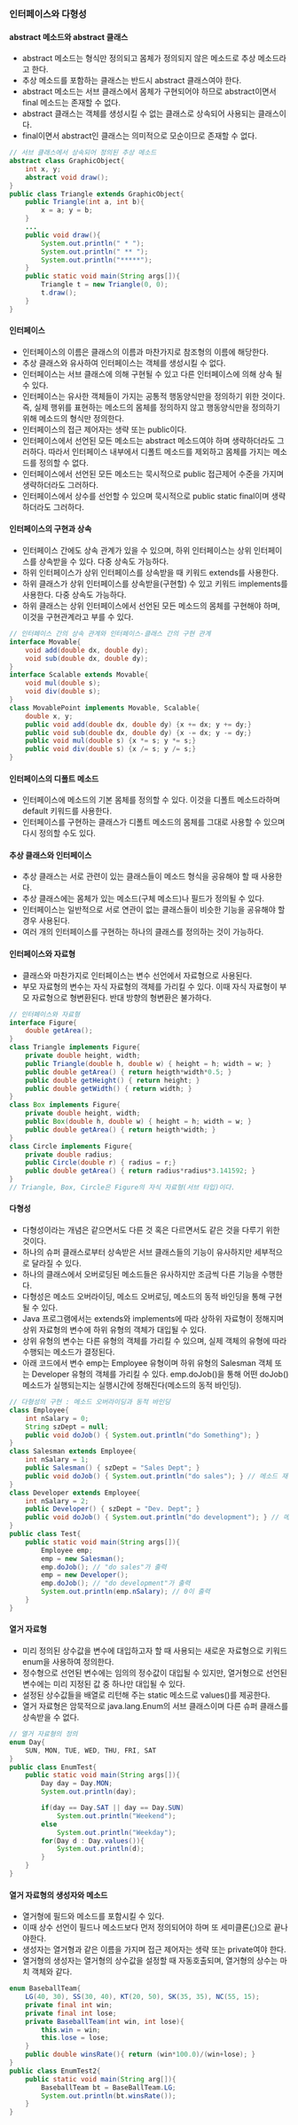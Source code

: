 ### 인터페이스와 다형성

#### abstract 메소드와 abstract 클래스

- abstract 메소드는 형식만 정의되고 몸체가 정의되지 않은 메소드로 추상 메소드라고 한다.
- 추상 메소드를 포함하는 클래스는 반드시 abstract 클래스여야 한다.
- abstract 메소드는 서브 클래스에서 몸체가 구현되어야 하므로 abstract이면서 final 메소드는 존재할 수 없다.
- abstract 클래스는 객체를 생성시킬 수 없는 클래스로 상속되어 사용되는 클래스이다.
- final이면서 abstract인 클래스는 의미적으로 모순이므로 존재할 수 없다.

```java
// 서브 클래스에서 상속되어 정의된 추상 메소드
abstract class GraphicObject{
    int x, y;
    abstract void draw();
}
public class Triangle extends GraphicObject{
    public Triangle(int a, int b){
        x = a; y = b;
    }
    ...
    public void draw(){
        System.out.println(" * ");
        System.out.println(" ** ");
        System.out.println("*****");
    }
    public static void main(String args[]){
        Triangle t = new Triangle(0, 0);
        t.draw();
    }
}
```

#### 인터페이스

- 인터페이스의 이름은 클래스의 이름과 마찬가지로 참조형의 이름에 해당한다.
- 추상 클래스와 유사하여 인터페이스는 객체를 생성시킬 수 없다.
- 인터페이스는 서브 클래스에 의해 구현될 수 있고 다른 인터페이스에 의해 상속 될 수 있다.
- 인터페이스는 유사한 객체들이 가지는 공통적 행동양식만을 정의하기 위한 것이다. 즉, 실제 행위를 표현하는 메소드의 몸체를 정의하지 않고 행동양식만을 정의하기 위해 메소드의 형식만 정의한다.
- 인터페이스의 접근 제어자는 생략 또는 public이다.
- 인터페이스에서 선언된 모든 메소드는 abstract 메소드여야 하며 생략하더라도 그러하다. 따라서 인터페이스 내부에서 디폴트 메소드를 제외하고 몸체를 가지는 메소드를 정의할 수 없다.
- 인터페이스에서 선언된 모든 메소드는 묵시적으로 public 접근제어 수준을 가지며 생략하더라도 그러하다.
- 인터페이스에서 상수를 선언할 수 있으며 묵시적으로 public static final이며 생략하더라도 그러하다.

#### 인터페이스의 구현과 상속

- 인터페이스 간에도 상속 관계가 있을 수 있으며, 하위 인터페이스는 상위 인터페이스를 상속받을 수 있다. 다중 상속도 가능하다.
- 하위 인터페이스가 상위 인터페이스를 상속받을 때 키워드 extends를 사용한다.
- 하위 클래스가 상위 인터페이스를 상속받을(구현할) 수 있고 키워드 implements를 사용한다. 다중 상속도 가능하다.
- 하위 클래스는 상위 인터페이스에서 선언된 모든 메소드의 몸체를 구현해야 하며, 이것을 구현관계라고 부를 수 있다.

```java
// 인터페이스 간의 상속 관계와 인터페이스-클래스 간의 구현 관계
interface Movable{
    void add(double dx, double dy);
    void sub(double dx, double dy);
}
interface Scalable extends Movable{
    void mul(double s);
    void div(double s);
}
class MovablePoint implements Movable, Scalable{
    double x, y;
    public void add(double dx, double dy) {x += dx; y += dy;}
    public void sub(double dx, double dy) {x -= dx; y -= dy;}
    public void mul(double s) {x *= s; y *= s;}
    public void div(double s) {x /= s; y /= s;}
}
```

#### 인터페이스의 디폴트 메소드

- 인터페이스에 메소드의 기본 몸체를 정의할 수 있다. 이것을 디폴트 메소드라하며 default 키워드를 사용한다.
- 인터페이스를 구현하는 클래스가 디폴트 메소드의 몸체를 그대로 사용할 수 있으며 다시 정의할 수도 있다.

#### 추상 클래스와 인터페이스

- 추상 클래스는 서로 관련이 있는 클래스들이 메소드 형식을 공유해야 할 때 사용한다.
- 추상 클래스에는 몸체가 있는 메소드(구체 메소드)나 필드가 정의될 수 있다.
- 인터페이스는 일반적으로 서로 연관이 없는 클래스들이 비슷한 기능을 공유해야 할 경우 사용된다.
- 여러 개의 인터페이스를 구현하는 하나의 클래스를 정의하는 것이 가능하다.

#### 인터페이스와 자료형

- 클래스와 마찬가지로 인터페이스는 변수 선언에서 자료형으로 사용된다.
- 부모 자료형의 변수는 자식 자료형의 객체를 가리킬 수 있다. 이때 자식 자료형이 부모 자료형으로 형변환된다. 반대 방향의 형변환은 불가하다.

```java
// 인터페이스와 자료형
interface Figure{
    double getArea();
}
class Triangle implements Figure{
    private double height, width;
    public Triangle(double h, double w) { height = h; width = w; }
    public double getArea() { return heigth*width*0.5; }
    public double getHeight() { return height; }
    public double getWidth() { return width; }
}
class Box implements Figure{
    private double height, width;
    public Box(double h, double w) { height = h; width = w; }
    public double getArea() { return heigth*width; }
}
class Circle implements Figure{
    private double radius;
    public Circle(double r) { radius = r;}
    public double getArea() { return radius*radius*3.141592; }
}
// Triangle, Box, Circle은 Figure의 자식 자료형(서브 타입)이다.
```

#### 다형성

- 다형성이라는 개념은 같으면서도 다른 것 혹은 다르면서도 같은 것을 다루기 위한 것이다.
- 하나의 슈퍼 클래스로부터 상속받은 서브 클래스들의 기능이 유사하지만 세부적으로 달라질 수 있다.
- 하나의 클래스에서 오버로딩된 메소드들은 유사하지만 조금씩 다른 기능을 수행한다.
- 다형성은 메소드 오버라이딩, 메소드 오버로딩, 메소드의 동적 바인딩을 통해 구현될 수 있다.
- Java 프로그램에서는 extends와 implements에 따라 상하위 자료형이 정해지며 상위 자료형의 변수에 하위 유형의 객체가 대입될 수 있다.
- 상위 유형의 변수는 다른 유형의 객체를 가리킬 수 있으며, 실제 객체의 유형에 따라 수행되는 메소드가 결정된다.
- 아래 코드에서 변수 emp는 Employee 유형이며 하위 유형의 Salesman 객체 또는 Developer 유형의 객체를 가리킬 수 있다. emp.doJob()을 통해 어떤 doJob() 메소드가 실행되는지는 실행시간에 정해진다(메소드의 동적 바인딩).

```java
// 다형성의 구현 : 메소드 오버라이딩과 동적 바인딩
class Employee{
    int nSalary = 0;
    String szDept = null;
    public void doJob() { System.out.println("do Something"); }
}
class Salesman extends Employee{
    int nSalary = 1;
    public Salesman() { szDept = "Sales Dept"; }
    public void doJob() { System.out.println("do sales"); } // 메소드 재정의
}
class Developer extends Employee{
    int nSalary = 2;
    public Developer() { szDept = "Dev. Dept"; }
    public void doJob() { System.out.println("do development"); } // 메소드 재정의
}
public class Test{
    public static void main(String args[]){
        Employee emp;
        emp = new Salesman();
        emp.doJob(); // "do sales"가 출력
        emp = new Developer();
        emp.doJob(); // "do development"가 출력
        System.out.println(emp.nSalary); // 0이 출력
    }
}
```

#### 열거 자료형

- 미리 정의된 상수값을 변수에 대입하고자 할 때 사용되는 새로운 자료형으로 키워드 enum을 사용하여 정의한다.
- 정수형으로 선언된 변수에는 임의의 정수값이 대입될 수 있지만, 열거형으로 선언된 변수에는 미리 지정된 값 중 하나만 대입될 수 있다.
- 설정된 상수값들을 배열로 리턴해 주는 static 메소드로 values()를 제공한다.
- 열거 자료형은 암묵적으로 java.lang.Enum의 서브 클래스이며 다른 슈퍼 클래스를 상속받을 수 없다.

```java
// 열거 자료형의 정의
enum Day{
    SUN, MON, TUE, WED, THU, FRI, SAT
}
public class EnumTest{
    public static void main(String args[]){
        Day day = Day.MON;
        System.out.println(day);

        if(day == Day.SAT || day == Day.SUN)
            System.out.println("Weekend");
        else
            System.out.println("Weekday");
        for(Day d : Day.values()){
            System.out.println(d);
        }
    }
}
```

#### 열거 자료형의 생성자와 메소드

- 열거형에 필드와 메소드를 포함시킬 수 있다.
- 이때 상수 선언이 필드나 메소드보다 먼저 정의되어야 하며 또 세미클론(;)으로 끝나야한다.
- 생성자는 열거형과 같은 이름을 가지며 접근 제어자는 생략 또는 private여야 한다.
- 열거형의 생성자는 열거형의 상수값을 설정할 때 자동호출되며, 열거형의 상수는 마치 객체와 같다.

```java
enum BaseballTeam{
    LG(40, 30), SS(30, 40), KT(20, 50), SK(35, 35), NC(55, 15);
    private final int win;
    private final int lose;
    private BaseballTeam(int win, int lose){
        this.win = win;
        this.lose = lose;
    }
    public double winsRate(){ return (win*100.0)/(win+lose); }
}
public class EnumTest2{
    public static void main(String arg[]){
        BaseballTeam bt = BaseBallTeam.LG;
        System.out.println(bt.winsRate());
    }
}
```
